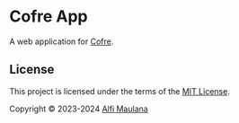# Cofre App

A web application for [Cofre](https://github.com/threeal/cofre).

## License

This project is licensed under the terms of the [MIT License](./LICENSE).

Copyright © 2023-2024 [Alfi Maulana](https://github.com/threeal)

